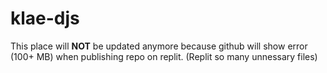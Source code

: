 # klae-djs
This place will **NOT** be updated anymore because github will show error (100+ MB) when publishing repo on replit.
(Replit so many unnessary files)
